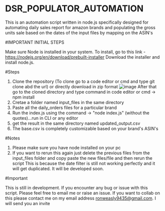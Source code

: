 # DSR_POPULATOR_AUTOMATION

This is an automation script written in node.js specifically designed for automating daily sales report for amazon brands and populating the gross units sale based on the dates of the input files by mapping on the ASIN's

#IMPORTANT INITIAL STEPS

Make sure Node is installed in your system. To install, go to this link - https://nodejs.org/en/download/prebuilt-installer
Download the installer and install node.js.

#Steps

1. Clone the repository (To clone go to a code editor or cmd and type git clone abd the url) or directly download in zip format
![image](https://github.com/user-attachments/assets/79cad651-f5c0-4cc5-954e-09a837939a8b)
After that go to the cloned directory and type command in code editor or cmd -> npm install
2. Cretae a folder named input_files in the same directory
3. Paste all the daily_orders files for a particular brand
4. Run the index.js using the command -> "node index.js" (without the quotes)...run in CLI or any editor
5. get the result in the same directory named updated_output.csv
6. The base.csv is completely customizable based on your brand's ASIN's

#Notes

1. Please make sure you have node installed on your pc
2. If you want to rerun this again just delete the previous files from the input_files folder and copy paste the new files/file and then rerun the script
   This is because the date filter is still not working perfectly and it will get duplicated. It will be developed soon.

#Important

This is still in development. If you encounter any bug or issue with this script. Please feel free to email me or raise an issue.
If you want to collab on this please contact me on my email address ronweasly9435@gmail.com. I will send you an invite
